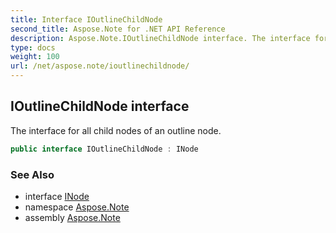 ```yaml
---
title: Interface IOutlineChildNode
second_title: Aspose.Note for .NET API Reference
description: Aspose.Note.IOutlineChildNode interface. The interface for all child nodes of an outline node
type: docs
weight: 100
url: /net/aspose.note/ioutlinechildnode/
---
```

## IOutlineChildNode interface

The interface for all child nodes of an outline node.

```csharp
public interface IOutlineChildNode : INode
```

### See Also

* interface [INode](../inode/)
* namespace [Aspose.Note](../../aspose.note/)
* assembly [Aspose.Note](../../)


